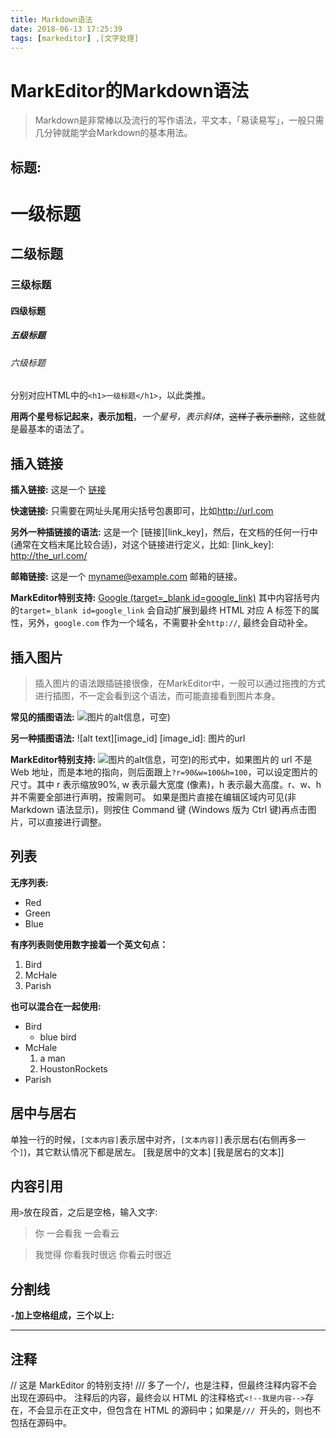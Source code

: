```yaml
---
title: Markdown语法
date: 2018-06-13 17:25:39
tags: [markeditor] ,[文字处理]
---
```

# MarkEditor的Markdown语法
>  Markdown是非常棒以及流行的写作语法，平文本，「易读易写」，一般只需几分钟就能学会Markdown的基本用法。
<!--more-->
## 标题:
# 一级标题
## 二级标题
### 三级标题
#### 四级标题
##### 五级标题
###### 六级标题
分别对应HTML中的`<h1>一级标题</h1>`，以此类推。

**用两个星号标记起来，表示加粗**，*一个星号，表示斜体*，~~这样子表示删除~~，这些就是最基本的语法了。


## 插入链接
**插入链接:**
这是一个 [链接](http://url.com/)

**快速链接:**
只需要在网址头尾用尖括号包裹即可，比如<http://url.com>

**另外一种插链接的语法:**
这是一个 [链接][link_key]，然后，在文档的任何一行中(通常在文档末尾比较合适)，对这个链接进行定义，比如: 
[link_key]: http://the_url.com/ 

**邮箱链接:**
这是一个 <myname@example.com> 邮箱的链接。

**MarkEditor特别支持:**
[Google (target=_blank id=google_link)](google.com)  其中内容括号内的`target=_blank id=google_link` 会自动扩展到最终 HTML 对应 A 标签下的属性，另外，`google.com` 作为一个域名，不需要补全`http://`, 最终会自动补全。

## 插入图片
> 插入图片的语法跟插链接很像，在MarkEditor中，一般可以通过拖拽的方式进行插图，不一定会看到这个语法，而可能直接看到图片本身。

**常见的插图语法:**
![图片的alt信息，可空)](图片的url)

**另一种插图语法:**
![alt text][image_id]
[image_id]: 图片的url

**MarkEditor特别支持:**
![图片的alt信息，可空)](图片的url)的形式中，如果图片的 url 不是 Web 地址，而是本地的指向，则后面跟上`?r=90&w=100&h=100`，可以设定图片的尺寸。其中 r 表示缩放90%,  w 表示最大宽度 (像素)，h 表示最大高度。r、w、h 并不需要全部进行声明，按需则可。
如果是图片直接在编辑区域内可见(非 Markdown 语法显示)，则按住 Command 键 (Windows 版为 Ctrl 键)再点击图片，可以直接进行调整。

## 列表

**无序列表:**
-   Red
-   Green
-   Blue

**有序列表则使用数字接着一个英文句点：**
1.  Bird
2.  McHale
3.  Parish

**也可以混合在一起使用:**

-   Bird
    - blue bird
-   McHale
    1.  a man
    2.  HoustonRockets
-   Parish


## 居中与居右
单独一行的时候，`[文本内容]`表示居中对齐，`[文本内容]]`表示居右(右侧再多一个`]`)，其它默认情况下都是居左。
[我是居中的文本]
[我是居右的文本]]


## 内容引用
用`>`放在段首，之后是空格，输入文字:

> 你
> 一会看我
> 一会看云

>  我觉得
>  你看我时很远
>  你看云时很近


## 分割线
**`-`加上空格组成，三个以上:**
- - - - - -

## 注释
// 这是 MarkEditor 的特别支持!
/// 多了一个/，也是注释，但最终注释内容不会出现在源码中。
注释后的内容，最终会以 HTML 的注释格式`<!--我是内容-->`存在，不会显示在正文中，但包含在 HTML 的源码中；如果是`/// `开头的，则也不包括在源码中。
